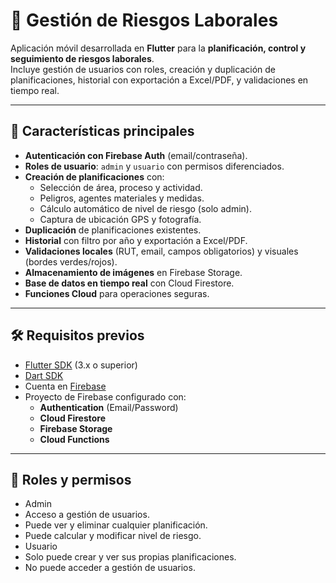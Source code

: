 # 📱 Gestión de Riesgos Laborales

Aplicación móvil desarrollada en **Flutter** para la **planificación, control y seguimiento de riesgos laborales**.  
Incluye gestión de usuarios con roles, creación y duplicación de planificaciones, historial con exportación a Excel/PDF, y validaciones en tiempo real.

---

## 🚀 Características principales

- **Autenticación con Firebase Auth** (email/contraseña).
- **Roles de usuario**: `admin` y `usuario` con permisos diferenciados.
- **Creación de planificaciones** con:
  - Selección de área, proceso y actividad.
  - Peligros, agentes materiales y medidas.
  - Cálculo automático de nivel de riesgo (solo admin).
  - Captura de ubicación GPS y fotografía.
- **Duplicación** de planificaciones existentes.
- **Historial** con filtro por año y exportación a Excel/PDF.
- **Validaciones locales** (RUT, email, campos obligatorios) y visuales (bordes verdes/rojos).
- **Almacenamiento de imágenes** en Firebase Storage.
- **Base de datos en tiempo real** con Cloud Firestore.
- **Funciones Cloud** para operaciones seguras.

---

## 🛠️ Requisitos previos

- [Flutter SDK](https://docs.flutter.dev/get-started/install) (3.x o superior)
- [Dart SDK](https://dart.dev/get-dart)
- Cuenta en [Firebase](https://firebase.google.com/)
- Proyecto de Firebase configurado con:
  - **Authentication** (Email/Password)
  - **Cloud Firestore**
  - **Firebase Storage**
  - **Cloud Functions**

---

## 👥 Roles y permisos
- 	Admin
- 	Acceso a gestión de usuarios.
- 	Puede ver y eliminar cualquier planificación.
- 	Puede calcular y modificar nivel de riesgo.
- 	Usuario
- 	Solo puede crear y ver sus propias planificaciones.
- 	No puede acceder a gestión de usuarios.